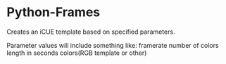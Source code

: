 # Python-Frames

Creates an iCUE template based on specified parameters.

Parameter values will include something like:
  framerate
  number of colors
  length in seconds
colors(RGB template or other)
